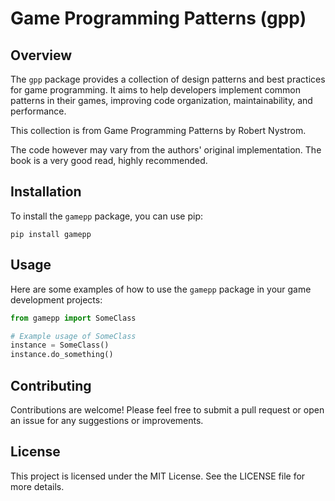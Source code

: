 # Game Programming Patterns (gpp)

## Overview
The `gpp` package provides a collection of design patterns and best practices for game programming. It aims to help developers implement common patterns in their games, improving code organization, maintainability, and performance.

This collection is from Game Programming Patterns by Robert Nystrom. 

The code however may vary from the authors' original implementation. The book is a very good read, highly recommended.

## Installation
To install the `gamepp` package, you can use pip:

```
pip install gamepp
```

## Usage
Here are some examples of how to use the `gamepp` package in your game development projects:

```python
from gamepp import SomeClass

# Example usage of SomeClass
instance = SomeClass()
instance.do_something()
```

## Contributing
Contributions are welcome! Please feel free to submit a pull request or open an issue for any suggestions or improvements.

## License
This project is licensed under the MIT License. See the LICENSE file for more details.